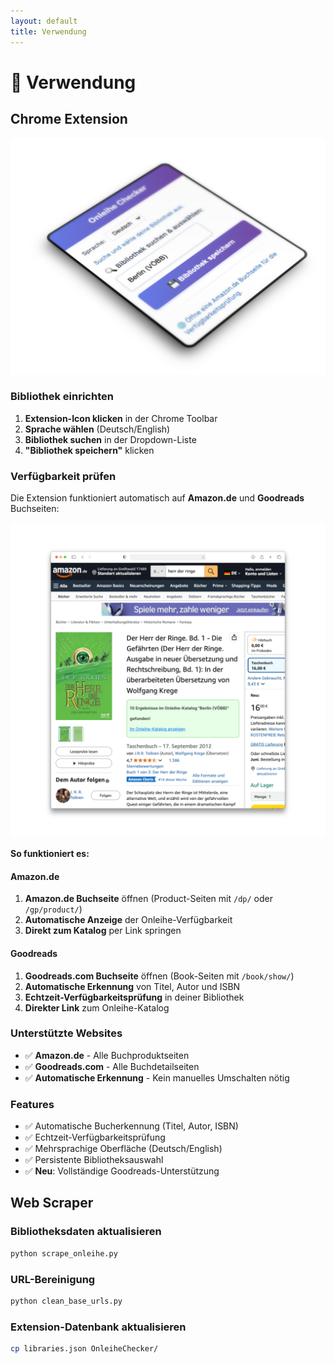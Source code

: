 ```yaml
---
layout: default
title: Verwendung
---
```


# 🎯 Verwendung

## Chrome Extension

![OnleiheChecker - PopUp Window](/assets/174_1x_shots_so.png)

### Bibliothek einrichten
1. **Extension-Icon klicken** in der Chrome Toolbar
2. **Sprache wählen** (Deutsch/English)
3. **Bibliothek suchen** in der Dropdown-Liste
4. **"Bibliothek speichern"** klicken

### Verfügbarkeit prüfen

Die Extension funktioniert automatisch auf **Amazon.de** und **Goodreads** Buchseiten:

![Amazon Page Screenshot](/assets/175shots_so.png)

**So funktioniert es:**

#### Amazon.de
1. **Amazon.de Buchseite** öffnen (Product-Seiten mit `/dp/` oder `/gp/product/`)
2. **Automatische Anzeige** der Onleihe-Verfügbarkeit
3. **Direkt zum Katalog** per Link springen

#### Goodreads
1. **Goodreads.com Buchseite** öffnen (Book-Seiten mit `/book/show/`)
2. **Automatische Erkennung** von Titel, Autor und ISBN
3. **Echtzeit-Verfügbarkeitsprüfung** in deiner Bibliothek
4. **Direkter Link** zum Onleihe-Katalog

### Unterstützte Websites
- ✅ **Amazon.de** - Alle Buchproduktseiten
- ✅ **Goodreads.com** - Alle Buchdetailseiten
- ✅ **Automatische Erkennung** - Kein manuelles Umschalten nötig

### Features
- ✅ Automatische Bucherkennung (Titel, Autor, ISBN)
- ✅ Echtzeit-Verfügbarkeitsprüfung
- ✅ Mehrsprachige Oberfläche (Deutsch/English)
- ✅ Persistente Bibliotheksauswahl
- ✅ **Neu**: Vollständige Goodreads-Unterstützung

## Web Scraper

### Bibliotheksdaten aktualisieren
```bash
python scrape_onleihe.py
```

### URL-Bereinigung
```bash
python clean_base_urls.py
```

### Extension-Datenbank aktualisieren
```bash
cp libraries.json OnleiheChecker/
```
